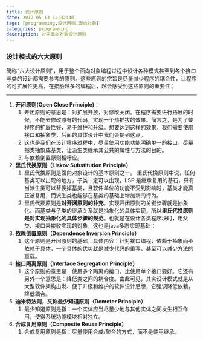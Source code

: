 ```yaml
---
title: 设计原则
date: 2017-05-13 12:32:48
tags: [programming,设计原则,面向对象]
categories: programming
description: 对于面向对象设计原则
---
```

### 设计模式的六大原则 ###
简称“六大设计原则”，用于整个面向对象编程过程中设计各种模式甚至到各个接口与类的设计都需要参考的原则。这些原则的宗旨是尽量减少程序的耦合性，让程序的可扩展性更高，在接触越多的编程后，越会感受到这些原则的重要性；

----------
1. **开闭原则(Open Close Principle)**：
	1. 开闭原则的意思是：对扩展开放，对修改关闭。在程序需要进行拓展的时候，不能去修改原有的代码，实现一个热插拔的效果。简言之，是为了使程序的扩展性好，易于维护和升级。想要达到这样的效果，我们需要使用接口和抽象类，后面的具体设计中我们会提到这点。
	2. 这也是我们在设计程序过程中，尽量使用功能功能明确单一的接口，尽量把类抽象成基类，让派生类继承其公共的属性与方法的目的。
	3. 与依赖倒置原则相呼应。
2. **里氏代换原则（Liskov Substitution Principle）**
	1. 里氏代换原则是面向对象设计的基本原则之一。 里氏代换原则中说，任何基类可以出现的地方，子类一定可以出现。LSP 是继承复用的基石，只有当派生类可以替换掉基类，且软件单位的功能不受到影响时，基类才能真正被复用，而派生类也能够在基类的基础上增加新的行为。
	2. 里氏代换原则是**对开闭原则的补充**。实现开闭原则的关键步骤就是抽象化，而基类与子类的继承关系就是抽象化的具体实现，所以**里氏代换原则是对实现抽象化的具体步骤的规范**。也就是在设计各类程序块时，用父类、接口来接收实现的对象，这也是java多态实现基础；
2. **依赖倒置原则（Dependence Inversion Principle）**
	1. 这个原则是开闭原则的基础，具体内容：针对接口编程，依赖于抽象而不依赖于具体，一个具体的优势就是减少代码的重写，甚至可以减少方法的重载。
1. **接口隔离原则（Interface Segregation Principle）**
	1. 这个原则的意思是：使用多个隔离的接口，比使用单个接口要好。它还有另外一个意思是：降低类之间的耦合度。由此可见，其实设计模式就是从大型软件架构出发、便于升级和维护的软件设计思想，它强调降低依赖，降低耦合。
2. **迪米特法则，又称最少知道原则（Demeter Principle）**
	1. 最少知道原则是指：一个实体应当尽量少地与其他实体之间发生相互作用，使得系统功能模块相对独立。
2. **合成复用原则（Composite Reuse Principle）**
	1. 合成复用原则是指：尽量使用合成/聚合的方式，而不是使用继承。